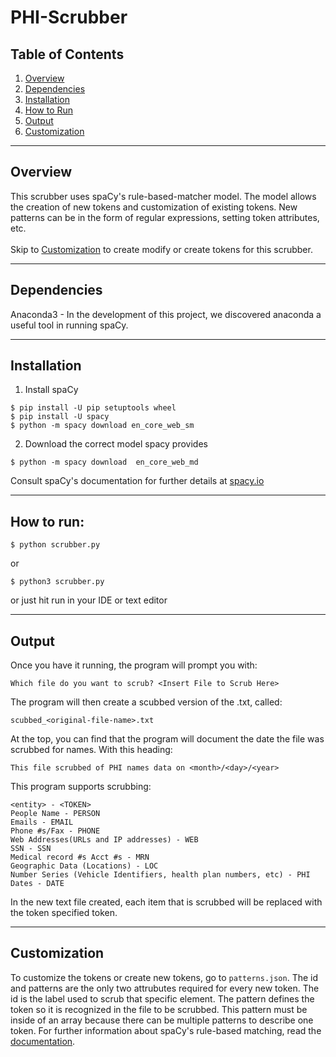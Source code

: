 # PHI-Scrubber #
## Table of Contents ##
1. [Overview](#overview)
2. [Dependencies](#dependencies)
3. [Installation](#installation)
4. [How to Run](#how-to-run)
5. [Output](#output)
6. [Customization](#customization)

***
## Overview ##
This scrubber uses spaCy's rule-based-matcher model. The model allows the creation of new tokens and customization of existing tokens. New patterns can be in the form of regular expressions, setting token attributes, etc. 
<br /> <br />
Skip to [Customization](#customization) to create modify or create tokens for this scrubber.

***
## Dependencies ##
Anaconda3 - In the development of this project, we discovered anaconda a useful tool in running spaCy.

***
## Installation ##
1. Install spaCy
```
$ pip install -U pip setuptools wheel
$ pip install -U spacy
$ python -m spacy download en_core_web_sm
```
2. Download the correct model spacy provides
```
$ python -m spacy download  en_core_web_md
```
Consult spaCy's documentation for further details at [spacy.io](https://spacy.io)

***
## How to run: ##
```
$ python scrubber.py
```
or 
```
$ python3 scrubber.py
```
or just hit run in your IDE or text editor

***
## Output ##
Once you have it running, the program will prompt you with:
```
Which file do you want to scrub? <Insert File to Scrub Here>
```
The program will then create a scubbed version of the .txt, called:
```
scubbed_<original-file-name>.txt
```
At the top, you can find that the program will document the date the file was scrubbed for names. With this heading:
```
This file scrubbed of PHI names data on <month>/<day>/<year>
```
This program supports scrubbing:
```
<entity> - <TOKEN>
People Name - PERSON
Emails - EMAIL
Phone #s/Fax - PHONE
Web Addresses(URLs and IP addresses) - WEB 
SSN - SSN
Medical record #s Acct #s - MRN 
Geographic Data (Locations) - LOC
Number Series (Vehicle Identifiers, health plan numbers, etc) - PHI
Dates - DATE
```
In the new text file created, each item that is scrubbed will be replaced with the token specified token.

***
## Customization ##
To customize the tokens or create new tokens, go to `patterns.json`. The id and patterns are the only two attrubutes required for every new token. The id is the label used to scrub that specific element. The pattern defines the token so it is recognized in the file to be scrubbed. This pattern must be inside of an array because there can be multiple patterns to describe one token. For further information about spaCy's rule-based matching, read the [documentation](https://spacy.io/usage/rule-based-matching).

